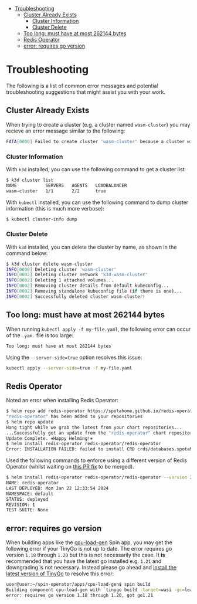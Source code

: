 - [Troubleshooting](#troubleshooting)
  - [Cluster Already Exists](#cluster-already-exists)
    - [Cluster Information](#cluster-information)
    - [Cluster Delete](#cluster-delete)
  - [Too long: must have at most 262144 bytes](#too-long-must-have-at-most-262144-bytes)
  - [Redis Operator](#redis-operator)
  - [error: requires go version](#error-requires-go-version)

# Troubleshooting

The following is a list of common error messages and potential troubleshooting suggestions that might assist you with your work.

## Cluster Already Exists

When trying to create a cluster (e.g. a cluster named `wasm-cluster`) you may recieve an error message similar to the following:

```bash
FATA[0000] Failed to create cluster 'wasm-cluster' because a cluster with that name already exists
```

### Cluster Information

With `k3d` installed, you can use the following command to get a cluster list:

```bash
$ k3d cluster list
NAME           SERVERS   AGENTS   LOADBALANCER
wasm-cluster   1/1       2/2      true
```

With `kubectl` installed, you can use the following command to dump cluster information (this is much more verbose):

```bash
$ kubectl cluster-info dump
```

### Cluster Delete

With `k3d` installed, you can delete the cluster by name, as shown in the command below:

```bash
$ k3d cluster delete wasm-cluster
INFO[0000] Deleting cluster 'wasm-cluster'
INFO[0002] Deleting cluster network 'k3d-wasm-cluster'
INFO[0002] Deleting 1 attached volumes...
INFO[0002] Removing cluster details from default kubeconfig...
INFO[0002] Removing standalone kubeconfig file (if there is one)...
INFO[0002] Successfully deleted cluster wasm-cluster!
```

## Too long: must have at most 262144 bytes

When running `kubectl apply -f my-file.yaml`, the following error can occur of the `.yam.` file is too large:

```bash
Too long: must have at most 262144 bytes
```

Using the `--server-side=true` option resolves this issue:

```bash
kubectl apply --server-side=true -f my-file.yaml
```

## Redis Operator

Noted an error when installing Redis Operator:

```bash
$ helm repo add redis-operator https://spotahome.github.io/redis-operator
"redis-operator" has been added to your repositories
$ helm repo update
Hang tight while we grab the latest from your chart repositories...
...Successfully got an update from the "redis-operator" chart repository
Update Complete. ⎈Happy Helming!⎈
$ helm install redis-operator redis-operator/redis-operator
Error: INSTALLATION FAILED: failed to install CRD crds/databases.spotahome.com_redisfailovers.yaml: error parsing : error converting YAML to JSON: yaml: line 4: did not find expected node content
```

Used the following commands to enforce using a different version of Redis Operator (whilst waiting on [this PR fix](https://github.com/spotahome/redis-operator/pull/685) to be merged).

```bash
$ helm install redis-operator redis-operator/redis-operator --version 3.2.9
NAME: redis-operator
LAST DEPLOYED: Mon Jan 22 12:33:54 2024
NAMESPACE: default
STATUS: deployed
REVISION: 1
TEST SUITE: None
```

## error: requires go version

When building apps like the [cpu-load-gen](../../apps/cpu-load-gen/) Spin app, you may get the following error if your TinyGo is not up to date. The error requires go version `1.18` through `1.20` but this is not necessarily the case. It **is** recommended that you have the latest go installed e.g. `1.21` and downgrading is not necessary. Instead please go ahead and [install the latest version of TinyGo](./prerequisites.md#tinygo) to resolve this error:

```bash
user@user:~/spin-operator/apps/cpu-load-gen$ spin build
Building component cpu-load-gen with `tinygo build -target=wasi -gc=leaking -no-debug -o main.wasm main.go`
error: requires go version 1.18 through 1.20, got go1.21
```
